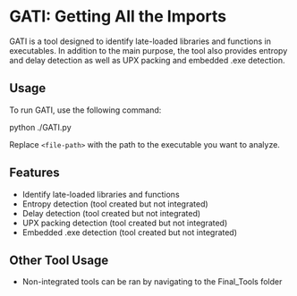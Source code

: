 # GATI: Getting All the Imports

GATI is a tool designed to identify late-loaded libraries and functions in executables. In addition to the main purpose, the tool also provides entropy and delay detection as well as UPX packing and embedded .exe detection.

## Usage

To run GATI, use the following command:

python ./GATI.py <file-path>


Replace `<file-path>` with the path to the executable you want to analyze.

## Features

- Identify late-loaded libraries and functions
- Entropy detection (tool created but not integrated)
- Delay detection (tool created but not integrated)
- UPX packing detection (tool created but not integrated)
- Embedded .exe detection (tool created but not integrated)

## Other Tool Usage

- Non-integrated tools can be ran by navigating to the Final_Tools folder
